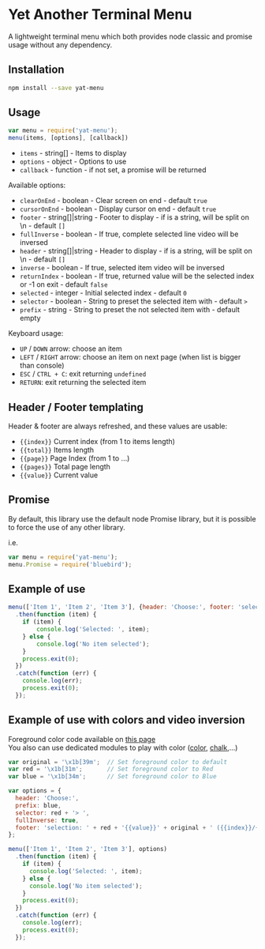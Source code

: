 # Yet Another Terminal Menu

A lightweight terminal menu which both provides node classic and promise usage without any dependency.

## Installation

```bash
npm install --save yat-menu
```

## Usage


```js
var menu = require('yat-menu');
menu(items, [options], [callback])
```

* `items` - string[] - Items to display
* `options` - object - Options to use
* `callback` - function - if not set, a promise will be returned

Available options:

* `clearOnEnd` - boolean - Clear screen on end - default `true`
* `cursorOnEnd` - boolean - Display cursor on end - default `true`
* `footer` - string[]|string - Footer to display - if is a string, will be split on \n - default `[]`
* `fullInverse` - boolean - If true, complete selected line video will be inversed
* `header` - string[]|string - Header to display - if is a string, will be split on \n - default `[]`
* `inverse` - boolean - If true, selected item video will be inversed
* `returnIndex` - boolean - If true, returned value will be the selected index or -1 on exit - default `false`
* `selected` - integer - Initial selected index - default `0`
* `selector` - boolean - String to preset the selected item with - default `> `
* `prefix` - string - String to preset the not selected item with - default empty

Keyboard usage:

* `UP` / `DOWN` arrow: choose an item
* `LEFT` / `RIGHT` arrow: choose an item on next page (when list is bigger than console)
* `ESC` / `CTRL + C`: exit returning `undefined`
* `RETURN`: exit returning the selected item

## Header / Footer templating

Header & footer are always refreshed, and these values are usable:

*  `{{index}}` Current index (from 1 to items length)
*  `{{total}}` Items length
*  `{{page}}` Page Index (from 1 to ...)
*  `{{pages}}` Total page length
*  `{{value}}` Current value

## Promise

By default, this library use the default node Promise library, but it is possible to force the use of any other library.

i.e.
```js
var menu = require('yat-menu');
menu.Promise = require('bluebird');
```

## Example of use

```js
menu(['Item 1', 'Item 2', 'Item 3'], {header: 'Choose:', footer: 'selection: {{value}} ({{index}}/{{total}})'})
  .then(function (item) {
    if (item) {
        console.log('Selected: ', item);
    } else {
        console.log('No item selected');
    }
    process.exit(0);
  })
  .catch(function (err) {
    console.log(err);
    process.exit(0);
  });
```

## Example of use with colors and video inversion

Foreground color code available on [this page](http://invisible-island.net/xterm/ctlseqs/ctlseqs.html)  
You also can use dedicated modules to play with color ([color](https://www.npmjs.com/package/color), [chalk](https://www.npmjs.com/package/chalk),...)

```js
var original = '\x1b[39m';  // Set foreground color to default
var red = '\x1b[31m';       // Set foreground color to Red
var blue = '\x1b[34m';      // Set foreground color to Blue

var options = {
  header: 'Choose:',
  prefix: blue,
  selector: red + '> ',
  fullInverse: true,
  footer: 'selection: ' + red + '{{value}}' + original + ' ({{index}}/{{total}})'
};

menu(['Item 1', 'Item 2', 'Item 3'], options)
  .then(function (item) {
    if (item) {
      console.log('Selected: ', item);
    } else {
      console.log('No item selected');
    }
    process.exit(0);
  })
  .catch(function (err) {
    console.log(err);
    process.exit(0);
  });
```